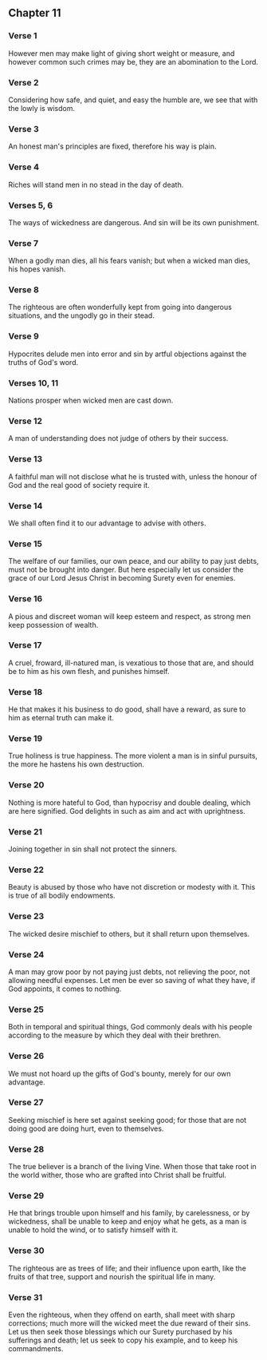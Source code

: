 ## Chapter 11


### Verse 1

However men may make light of giving short weight or measure, and however common such crimes may be, they are an abomination to the Lord.

### Verse 2

Considering how safe, and quiet, and easy the humble are, we see that with the lowly is wisdom.

### Verse 3

An honest man's principles are fixed, therefore his way is plain.

### Verse 4

Riches will stand men in no stead in the day of death.

### Verses 5, 6

The ways of wickedness are dangerous. And sin will be its own punishment.

### Verse 7

When a godly man dies, all his fears vanish; but when a wicked man dies, his hopes vanish.

### Verse 8

The righteous are often wonderfully kept from going into dangerous situations, and the ungodly go in their stead.

### Verse 9

Hypocrites delude men into error and sin by artful objections against the truths of God's word.

### Verses 10, 11

Nations prosper when wicked men are cast down.

### Verse 12

A man of understanding does not judge of others by their success.

### Verse 13

A faithful man will not disclose what he is trusted with, unless the honour of God and the real good of society require it.

### Verse 14

We shall often find it to our advantage to advise with others.

### Verse 15

The welfare of our families, our own peace, and our ability to pay just debts, must not be brought into danger. But here especially let us consider the grace of our Lord Jesus Christ in becoming Surety even for enemies.

### Verse 16

A pious and discreet woman will keep esteem and respect, as strong men keep possession of wealth.

### Verse 17

A cruel, froward, ill-natured man, is vexatious to those that are, and should be to him as his own flesh, and punishes himself.

### Verse 18

He that makes it his business to do good, shall have a reward, as sure to him as eternal truth can make it.

### Verse 19

True holiness is true happiness. The more violent a man is in sinful pursuits, the more he hastens his own destruction.

### Verse 20

Nothing is more hateful to God, than hypocrisy and double dealing, which are here signified. God delights in such as aim and act with uprightness.

### Verse 21

Joining together in sin shall not protect the sinners.

### Verse 22

Beauty is abused by those who have not discretion or modesty with it. This is true of all bodily endowments.

### Verse 23

The wicked desire mischief to others, but it shall return upon themselves.

### Verse 24

A man may grow poor by not paying just debts, not relieving the poor, not allowing needful expenses. Let men be ever so saving of what they have, if God appoints, it comes to nothing.

### Verse 25

Both in temporal and spiritual things, God commonly deals with his people according to the measure by which they deal with their brethren.

### Verse 26

We must not hoard up the gifts of God's bounty, merely for our own advantage.

### Verse 27

Seeking mischief is here set against seeking good; for those that are not doing good are doing hurt, even to themselves.

### Verse 28

The true believer is a branch of the living Vine. When those that take root in the world wither, those who are grafted into Christ shall be fruitful.

### Verse 29

He that brings trouble upon himself and his family, by carelessness, or by wickedness, shall be unable to keep and enjoy what he gets, as a man is unable to hold the wind, or to satisfy himself with it.

### Verse 30

The righteous are as trees of life; and their influence upon earth, like the fruits of that tree, support and nourish the spiritual life in many.

### Verse 31

Even the righteous, when they offend on earth, shall meet with sharp corrections; much more will the wicked meet the due reward of their sins. Let us then seek those blessings which our Surety purchased by his sufferings and death; let us seek to copy his example, and to keep his commandments.

